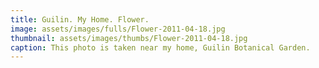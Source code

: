 ```yaml
---
title: Guilin. My Home. Flower.
image: assets/images/fulls/Flower-2011-04-18.jpg
thumbnail: assets/images/thumbs/Flower-2011-04-18.jpg
caption: This photo is taken near my home, Guilin Botanical Garden.
---
```

